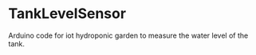 # TankLevelSensor

Arduino code for iot hydroponic garden to measure the water level of the tank.
 
